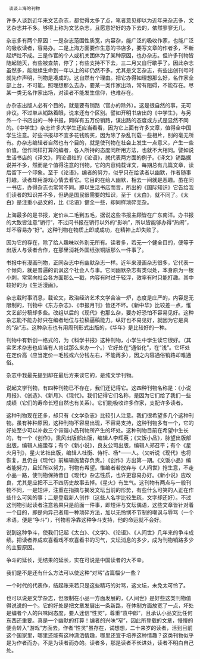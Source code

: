     谈谈上海的刊物 

   许多人谈到近年来文艺杂志，都觉得太多了点，笔者意见却以为近年来杂志多，文艺杂志并不多。够得上称为文艺杂志，且愿意好好的办下去的，依然寥寥无几。 

   杂志多有两个原因：一是杂志范围性质宽，内容杂，能广泛的吸收作家，也能广泛的吸收读者，容易办。二是上海方面要作生意的书店多，要写文章的作者多，不新起炉灶不成。三是作官的个人或机关团体为了某种原因，也办杂志。但许多刊物皆随起随灭，有些被查禁，停了；有些支持不下去，三二月又自行歇手了。因此杂志虽然多，能继续生命到一年以上的却仍然不多。尤其是文艺杂志，有些出创刊号时就先作声明，刊物是凑成的。这自然有个理由。把它办得如理想那么好，名作家全部上台，不可能。照理想那么去办，要某一类作家出场，常有阻碍，不能存在。尽某一类无名作家出场，对读者不能发生信仰，也难存在。

   办杂志出版人必有个目的，就是要有销路（官办的除外）。这是很自然的事，无可非议。不过单从销路着眼，说来还有个区别。譬如开明书店出的《中学生》，与另外一个书店出的一种书报，同样有五万份销路，谋出路的态度或方式是显然不同的。《中学生》杂志许多大学生还应当看看，因为它上面有许多文章，值得全中国学生注意。好些书报却不宜多花钱购买，因为除了杂乱刊载一些相片，别的毫无所有。办杂志编辑者自然也有个目的，就是使刊物在社会上发生一点意义，产生一些价值。但作同样打算的编者，各人所持的态度同所用方法，也就不大相同。譬如说生活书店的《译文》，同论语社的《论语》，就代表两方面的例子。《译文》销路据说并不多，然而是个值得注意的刊物。它的内容纯载译文，每期总有几篇文章，读后留下一个印象。至于《论语》，编者的努力，似乎只在给读者以幽默，作者随事打趣，读者却用游戏心情去看它。它目的在给人幽默，相去一间就是恶趣。虽在同一书店，办得杂志也常常不同。即以生活书店而言，所出的《国际知识》它告给我们读者的知识并不多，但确是国民很需要的知识，至于《太白》，就不同了。《太白》是注重小品文的，比《论语》健全一些，却同样琐碎芜杂。

   上海最多的是书报，定价从二毛到五毛，据说这些书报主顾皆在广东南洋。办书报的大致皆注意“销行”，不过问书报在销行以外的“影响”，所以皆能够办得“热闹”，却不容易办“好”。这种刊物在物质上即或成功，在精神上却失败了。

   因为它的存在，除了给人趣味以外别无所有。读者多，若无一个健全目的，便等于出版人与读者合作，在那里消耗外国纸张铜版那么一件事了。 

   书报中有漫画刊物，正同杂志中有幽默杂志一样。近年来漫画杂志很多，它代表一个倾向，就是普遍的讥讽这个社会人与事。它同幽默杂志有类似处，本身原为一根小刺，常常向社会各方面那么一戳，内容有时过于轻浮，效率有时只能打趣。其中较好的为《生活漫画》。

   杂志载时事消息，载论文，政治经济艺术文学合冶一炉，态度是庄严的，内容是无限制的，刊物中《东方杂志》、《申报月刊》皆还不坏。《新中华》比较差一点，惟文艺部分稿却多些。改组以后的《现代》也那么杂，要办好恐怕不容易见好。这种杂志能不能办好只在编者地位与拉稿逼稿能力。纵好也不易见好，就因为它是真的“杂”志。这种杂志也有用周刊形式出版的，《华年》是比较好的一种。

   刊物中有新创一格式的，为《科学书报》这种刊物，小学生中学生读它很好。（其实艺术杂志也应当有人肯试那么来办一个。）它好处在“通俗化”，在“浅”。它坏处在定价高（应当定价一毛钱或六分钱左右，不能再多），因之内容通俗销路却难通俗。

   杂志中我最先提到却在最后方来谈它的，是纯文学刊物。 

   说起文学刊物，有四种刊物已不存在，我们还记得它。这四种刊物名称是：《小说月报》、《创造》、《新月》、《现代》。我们记得它们名称，是因为它们给了我们一些成绩（它们的寿命长短自然也有关系）。它们能吸收许多作家，支配许多读者。

   这种刊物现在还多，却只有《文学杂志》比较引人注意。我们很希望多几个这种刊物。虽有种种原因，这种刊物不容易出现，不容易支持，这种刊物多有一个，它的好处至少可以补救三个诙谐小品刊物所产生的坏处。这种刊物目前在希望中生长的，有一个《创作》，熏风出版部出版，编辑人李辉英；《文饭小品》，脉望出版部出版，编辑人施蛰存；有个《新小说》，良友公司出版，编辑人郑召平；有个《星火月刊》，星火艺社出版，编辑人杜衡、侍桁、杨*——人。（又听说《现代》也将恢复，且仍由《现代》前编辑施蛰存负责。）《创作》方出第一期。《文饭小品》编者能努力，且知所以努力，刊物有希望。惟编者若放弃与《人间世》抢生意，不走小品一路，使刊物保持昔日《现代》杂志性质，也许更容易办好。《新小说》应改良，尤其是应把不三不四历史故事去掉。《星火》有生气。这刊物有两点与一般刊物不同，一是短评，注重在指摘与揭发文坛当前的形势，有些什么可笑的人正在作些什么可笑的事；二是登载新人创作（这些人名字比较生疏，文字却还好）。不过这刊物引起读者注意若果只是前面一件事，即短评与文坛偶语，这些文章皆针对着一个目的，即是向异己者用一种琐碎方法，加以无怜悯不节制的嘲讽与辱骂（一个术语，便是“争斗”），刊物若净靠这种争斗支持，他的命运就不会好。

   说到这种争斗，使我们记起《太白》、《文学》、《论语》、《人间世》几年来的争斗成绩。把读者养成欢喜看戏不欢喜看书的习气，文坛消息的多少，成为刊物销路多少的主要原因。

   争斗的延长，无结果的延长，实在可说是中国读者的大不幸。 

   我们是不是还有什么方法可以使这种“对骂”占篇幅少一些？ 

   一个时代的代表作，结起账来若只是这些精巧的对骂，这文坛，未免太可怜了。 

   也可以说是文学杂志，但限制在小品一方面发展的，《人间世》是好些这类刊物值得说说的一个。它的好处是把文章发展出一条新路，在体制方面放宽了一点，坏处是编者个人的兴味同态度，要人迷信“性灵”，尊重“袁中郎”，且承认小品文比任何东西还重要。真是一个幽默的打算！编者的兴味“窄”，因此所登载的文章，慢慢的便会转入“游戏”方面去。作者“性灵”虽存在，试想想，二十来岁的读者，活到目前这个国家里，哪里还能有这种潇洒情趣，哪里还宜于培养这种情趣？这类刊物似乎是为作者而办，不是为读者而办的。读者多，那是读者不长进处，读者不明白自己处。

